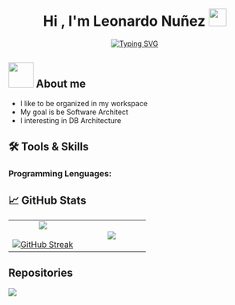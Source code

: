 <h1 align="center"><b>Hi , I'm Leonardo Nuñez </b><img src="https://media.giphy.com/media/hvRJCLFzcasrR4ia7z/giphy.gif" width="35"></h1>

<p align="center">
<a href="https://git.io/typing-svg"><img src="https://readme-typing-svg.herokuapp.com?font=Fira+Code&weight=600&letterSpacing=2px&duration=3000&pause=500&color=2AA889&center=true&vCenter=true&width=600&lines=Leonardo+Sotero+Nu%C3%B1ez+Ortiz;Software+Development+Student;If+you+can+imagine+it+you+can+code+it" alt="Typing SVG" /></a>
</p>

## <picture><img src = "https://github.com/7oSkaaa/7oSkaaa/blob/main/Images/about_me.gif?raw=true" width = 50px></picture> About me

- I like to be organized in my workspace
- My goal is be Software Architect
- I interesting in DB Architecture

## 🛠️ Tools & Skills

### Programming Lenguages:


## 📈 GitHub Stats
<p align="center">
  <!--- stats (start) -->
<table align="center">
<tr border="none">
<td width="50%" align="center">
  
  <img  align="center"  src="https://github-readme-stats.vercel.app/api?username=LeosterCode&theme=gotham&show_icons=true&count_private=true" />
  <br></br>
  <a href="https://git.io/streak-stats"><img src="https://github-readme-streak-stats.herokuapp.com?user=LeosterCode&theme=gotham" alt="GitHub Streak" /></a>
  
</td>

<td width="50%" align="center">

  <img  align="center"  src="https://github-readme-stats.anuraghazra1.vercel.app/api/top-langs/?username=LeosterCode&theme=gotham&hide_border=false&no-bg=true&no-frame=true&langs_count=10"/>
  
  </td>
</tr>
</table>

## Repositories

 <a href="https://github.com/LeosterCode/ChiWallet-POOProject">
  <img align="center" src="https://github-readme-stats.vercel.app/api/pin/?username=LeosterCode&repo=ChiWallet-POOProject&theme=gotham" />
</a>

